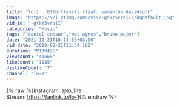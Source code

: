 ```yaml
---
title: "lo-1 _ Effortlessly (feat. samantha davidson)"
image: "https:\/\/i.ytimg.com\/vi\/-gtkY5vrajI\/hqdefault.jpg"
vid_id: "-gtkY5vrajI"
categories: "Music"
tags: ["daniel caesar","mac ayres","bruno major"]
date: "2021-10-21T16:11:55+03:00"
vid_date: "2019-02-21T21:34:16Z"
duration: "PT3M49S"
viewcount: "41665"
likeCount: "1185"
dislikeCount: "7"
channel: "lo-1"
---
```

{% raw %}Instagram: @lo_1ne<br />Stream: <a rel="nofollow" target="blank" href="https://fanlink.to/lo-1">https://fanlink.to/lo-1</a>{% endraw %}
